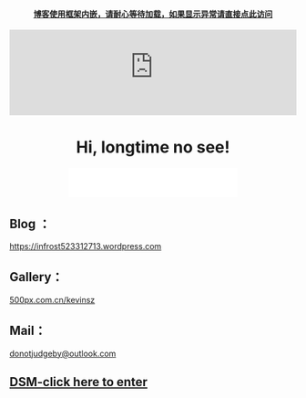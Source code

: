 <script type="text/javascript">
    document.getElementsByTagName('body')[0].style.height = window.innerHeight+'px';
</script>
<body id="body">
<h4 style="text-align:center;">
<a href="https://infrost523312713.wordpress.com" target="_blank">博客使用框架内嵌，请耐心等待加载，如果显示异常请直接点此访问</a>
	<br />
</h4>

<p>
<iframe name="Wp" id="Wp" src="https://infrost523312713.wordpress.com" onload="this.height=body.offsetHeight" width="100%" scrolling="true" frameborder="0"></iframe>
	<br />
</p>
<h1 style="text-align:center;">
	Hi, longtime no see! 
</h1>
<p style="text-align:center;">
<iframe frameborder="no" border="0" marginwidth="0" marginheight="0" width=298 height=52 src="//music.163.com/outchain/player?type=2&id=1341939767&auto=1&height=32"></iframe>
</p>
<h2>
	Blog ：
</h2>	
<a href="https://infrost523312713.wordpress.com" target="_blank">https://infrost523312713.wordpress.com</a>

<h2>
	Gallery：
</h2>
<a href="http://500px.com.cn/kevinsz" target="_blank">500px.com.cn/kevinsz</a>
<h2>
	Mail：
</h2>
<a href="mailto:donotjudgeby@outlook.com" target="_blank">donotjudgeby@outlook.com</a>
<h2>
	<a href="http://kevinskyzeng.quickconnect.cn" target="_blank">DSM-click here to enter</a>
</h2>
</body>


